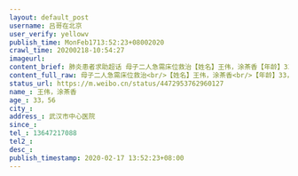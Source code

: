 ```yaml
---
layout: default_post
username: 吕哥在北京
user_verify: yellowv
publish_time: MonFeb1713:52:23+08002020
crawl_time: 20200218-10:54:27
imageurl: 
content_brief: 肺炎患者求助超话 母子二人急需床位救治【姓名】王伟，涂茶香【年龄】33，56【所在城市】【所在小区、社区】武汉市中心医院【患病时间】【联系方式】13647217088【其他紧急联系人】【病情描述】 【患者姓名】求助信息模板 病患情况（最新）：全家在武汉市中心医院交叉感染确诊新冠肺炎都 ...全文
content_full_raw: 母子二人急需床位救治<br/>【姓名】王伟，涂茶香<br/>【年龄】33，56<br/>【所在城市】<br/>【所在小区、社区】武汉市中心医院<br/>【患病时间】<br/>【联系方式】13647217088<br/>【其他紧急联系人】<br/>【病情描述】<br/>【患者姓名】求助信息模板<br/> 病患情况（最新）：全家在武汉市中心医院交叉感染确诊新冠肺炎都快三天了，核酸已检测，现在在医院无人看管，直至现在2020年2月17号中午12点零5分医院还没有安排床位，其父昨晚已去逝（拖死了），急切盼望救助<adata-url="http://t.cn/ELT0hke"href="http://weibo.com/p/1001018008611000000000000"data-hide=""><spanclass='url-icon'><imgstyle='width:1rem;height:1rem'src='https://h5.sinaimg.cn/upload/2015/09/25/3/timeline_card_small_location_default.png'></span><spanclass="surl-text">北京</span></a>
status_url: https://m.weibo.cn/status/4472953762960127
name_: 王伟，涂茶香
age_: 33，56
city_: 
address_: 武汉市中心医院
since_: 
tel_: 13647217088
tel2_: 
desc_: 
publish_timestamp: 2020-02-17 13:52:23+08:00
---
```

